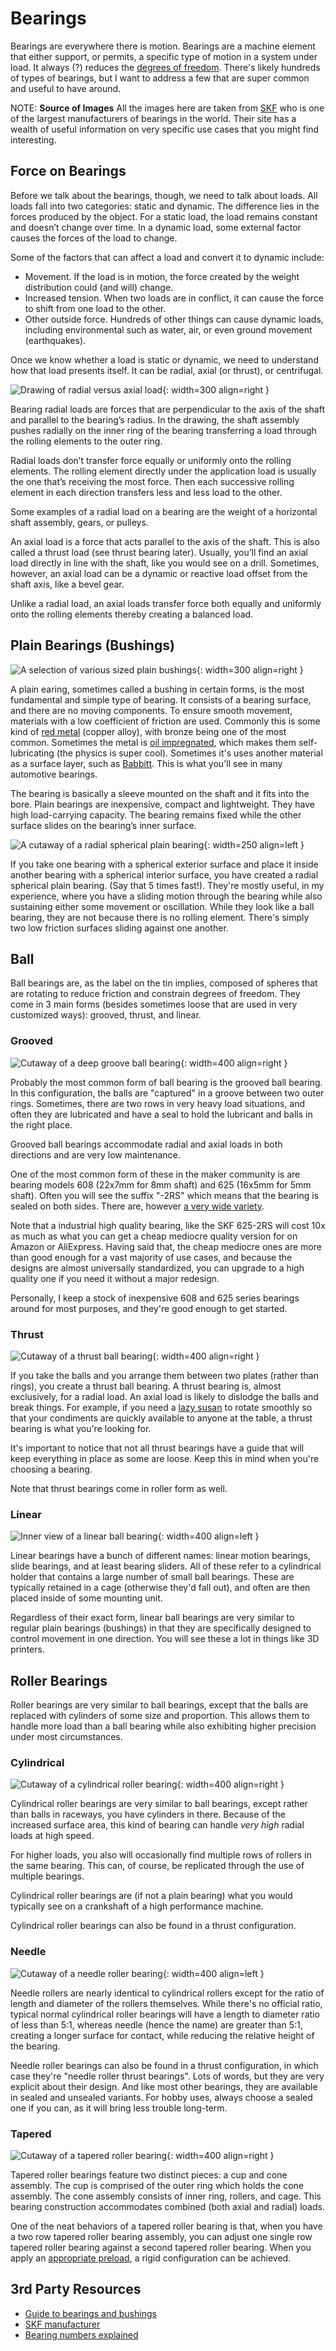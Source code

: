 # Bearings

<!-- 
* TODO: Slip ring? Does this belong here, or elsewhere?
-->
Bearings are everywhere there is motion. Bearings are a machine element
that either support, or permits, a specific type of motion in a system
under load. It always (?) reduces the [degrees of
freedom](https://en.wikipedia.org/wiki/Degrees_of_freedom_(mechanics)).
There's likely hundreds of types of bearings, but I want to address a
few that are super common and useful to have around.

NOTE: **Source of Images** All the images here are taken from
[SKF](https://www.skf.com) who is one of the largest manufacturers of
bearings in the world. Their site has a wealth of useful information on
very specific use cases that you might find interesting.

## Force on Bearings

Before we talk about the bearings, though, we need to talk about loads.
All loads fall into two categories: static and dynamic. The difference
lies in the forces produced by the object. For a static load, the load
remains constant and doesn’t change over time. In a dynamic load, some
external factor causes the forces of the load to change.

Some of the factors that can affect a load and convert it to dynamic
include: 

* Movement. If the load is in motion, the force created by the weight
  distribution could (and will) change.
* Increased tension. When two loads are in conflict, it can cause the
  force to shift from one load to the other.
* Other outside force. Hundreds of other things can cause dynamic loads,
  including environmental such as water, air, or even ground movement
  (earthquakes).

Once we know whether a load is static or dynamic, we need to understand
how that load presents itself. It can be radial, axial (or thrust), or
centrifugal.

![Drawing of radial versus axial load](../img/radial-v-axial-load.jpg){: width=300 align=right }

Bearing radial loads are forces that are perpendicular to the axis of
the shaft and parallel to the bearing’s radius. In the drawing, the
shaft assembly pushes radially on the inner ring of the bearing
transferring a load through the rolling elements to the outer ring.

Radial loads don’t transfer force equally or uniformly onto the rolling
elements. The rolling element directly under the application load is
usually the one that’s receiving the most force. Then each successive
rolling element in each direction transfers less and less load to the
other.

Some examples of a radial load on a bearing are the weight of a
horizontal shaft assembly, gears, or pulleys.

An axial load is a force that acts parallel to the axis of the shaft.
This is also called a thrust load (see thrust bearing later). Usually,
you’ll find an axial load directly in line with the shaft, like you
would see on a drill. Sometimes, however, an axial load can be a dynamic
or reactive load offset from the shaft axis, like a bevel gear.

Unlike a radial load, an axial loads transfer force both equally and
uniformly onto the rolling elements thereby creating a balanced load.


## Plain Bearings (Bushings)

![A selection of various sized plain bushings](../img/bushing-plain.jpg){: width=300 align=right }

A plain earing, sometimes called a bushing in certain forms, is the
most fundamental and simple type of bearing. It consists of a bearing
surface, and there are no moving components. To ensure smooth movement,
materials with a low coefficient of friction are used. Commonly this is
some kind of [red
metal](https://blog.boydmetals.com/everything-you-need-to-know-about-red-metals)
(copper alloy), with bronze being one of the most common.  Sometimes the
metal is [oil
impregnated](https://www.onlinemetals.com/en/product-guide/alloy/SAE%20841),
which makes them self-lubricating (the physics is super cool).
Sometimes it's uses another material as a surface layer, such as
[Babbitt](https://en.wikipedia.org/wiki/Babbitt_(alloy)). This is what
you'll see in many automotive bearings.

The bearing is basically a sleeve mounted on the shaft and it fits into
the bore. Plain bearings are inexpensive, compact and lightweight. They
have high load-carrying capacity. The bearing remains fixed while the
other surface slides on the bearing’s inner surface. 

![A cutaway of a radial spherical plain
bearing](../img/bearing-radial-spherical-plain.jpg){: width=250 align=left }

If you take one bearing with a spherical exterior surface and place it
inside another bearing with a spherical interior surface, you have
created a radial spherical plain bearing. (Say that 5 times
fast!). They're mostly useful, in my experience, where you have a
sliding motion through the bearing while also sustaining either some
movement or oscillation. While they look like a ball bearing, they are
not because there is no rolling element. There's simply two low friction
surfaces sliding against one another.

## Ball

Ball bearings are, as the label on the tin implies, composed of
spheres that are rotating to reduce friction and constrain degrees of
freedom. They come in 3 main forms (besides sometimes loose that are
used in very customized ways): grooved, thrust, and linear.

### Grooved

![Cutaway of a deep groove ball bearing](../img/bearing-ball-groove.jpg){: width=400 align=right }

Probably the most common form of ball bearing is the grooved ball
bearing. In this configuration, the balls are "captured" in a groove
between two outer rings. Sometimes, there are two rows in very heavy
load situations, and often they are lubricated and have a seal to hold
the lubricant and balls in the right place.

Grooved ball bearings accommodate radial and axial loads in both
directions and are very low maintenance. 

One of the most common form of these in the maker community is are
bearing models 608 (22x7mm for 8mm shaft) and 625 (16x5mm for 5mm
shaft). Often you will see the suffix "-2RS" which means that the
bearing is sealed on both sides. There are, however [a very wide
variety](https://www.mcmaster.com/products/bearings/bearings-1~/stainless-steel-ball-bearings-8/).

Note that a industrial high quality bearing, like the SKF 625-2RS will
cost 10x as much as what you can get a cheap mediocre quality version
for on Amazon or AliExpress. Having said that, the cheap mediocre ones
are more than good enough for a vast majority of use cases, and because
the designs are almost universally standardized, you can upgrade to a
high quality one if you need it without a major redesign.

Personally, I keep a stock of inexpensive 608 and 625 series bearings
around for most purposes, and they're good enough to get started.


### Thrust

![Cutaway of a thrust ball bearing](../img/bearing-ball-thrust.jpg){: width=400 align=right }

If you take the balls and you arrange them between two plates (rather
than rings), you create a thrust ball bearing. A thrust bearing is, almost
exclusively, for a radial load. An axial load is likely to dislodge the
balls and break things. For example, if you need a [lazy
susan](https://en.wikipedia.org/wiki/Lazy_Susan) to rotate smoothly so
that your condiments are quickly available to anyone at the table, a
thrust bearing is what you're looking for.

It's important to notice that not all thrust bearings have a guide that
will keep everything in place as some are loose. Keep this in mind when
you're choosing a bearing.

Note that thrust bearings come in roller form as well.


### Linear

![Inner view of a linear ball bearing](../img/bearing-ball-linear.jpg){: width=400 align=left }

Linear bearings have a bunch of different names: linear motion bearings,
slide bearings, and at least bearing sliders. All of these refer to a
cylindrical holder that contains a large number of small ball bearings.
These are typically retained in a cage (otherwise they'd fall out), and
often are then placed inside of some mounting unit. 

Regardless of their exact form, linear ball bearings are very similar to
regular plain bearings (bushings) in that they are specifically designed
to control movement in one direction. You will see these a lot in things
like 3D printers.

## Roller Bearings

Roller bearings are very similar to ball bearings, except that the balls
are replaced with cylinders of some size and proportion. This allows
them to handle more load than a ball bearing while also exhibiting
higher precision under most circumstances.

### Cylindrical

![Cutaway of a cylindrical roller
bearing](../img/bearing-roller-cylindrical.jpg){: width=400 align=right }

Cylindrical roller bearings are very similar to ball bearings, except
rather than balls in raceways, you have cylinders  in there. Because of
the increased surface area, this kind of bearing can handle _very high_
radial loads at high speed.

For higher loads, you also will occasionally find multiple rows of
rollers in the same bearing. This can, of course, be replicated through
the use of multiple bearings.

Cylindrical roller bearings are (if not a plain bearing) what you would
typically see on a crankshaft of a high performance machine.

Cylindrical roller bearings can also be found in a thrust configuration.

### Needle

![Cutaway of a needle roller bearing](../img/bearing-roller-needle.jpg){: width=400 align=left }

Needle rollers are nearly identical to cylindrical rollers except for
the ratio of length and diameter of the rollers themselves. While
there's no official ratio, typical normal cylindrical roller bearings
will have a length to diameter ratio of less than 5:1, whereas needle
(hence the name) are greater than 5:1, creating a longer surface for
contact, while reducing the relative height of the bearing. 

Needle roller bearings can also be found in a thrust configuration, in
which case they're "needle roller thrust bearings". Lots of words, but
they are very explicit about their design. And like most other bearings,
they are available in sealed and unsealed variants. For hobby uses,
always choose a sealed one if you can, as it will bring less trouble
long-term. 

### Tapered

![Cutaway of a tapered roller
bearing](../img/bearing-roller-tapered.jpg){: width=400 align=right }

Tapered roller bearings feature two distinct pieces: a cup and cone
assembly. The cup is comprised of the outer ring which holds the cone
assembly. The cone assembly consists of inner ring, rollers, and cage.
This bearing construction accommodates combined (both axial and radial)
loads.

One of the neat behaviors of a tapered roller bearing is that, when you
have a two row tapered roller bearing assembly, you can adjust one
single row tapered roller bearing against a second tapered roller
bearing. When you apply an [appropriate
preload](https://insights.globalspec.com/article/12036/bearing-preload-what-is-it-and-why-is-it-important),
a rigid configuration can be achieved.

## 3rd Party Resources

* [Guide to bearings and bushings](https://www.bearings.saint-gobain.com/media-center/blog/guide-bearings-and-bushings)
* [SKF manufacturer](https://www.skf.com)
* [Bearing numbers explained](http://www.engineerstudent.co.uk/bearing_numbers_explained.html)